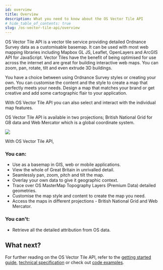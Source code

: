 ```yaml
---
id: overview
title: Overview
description: What you need to know about the OS Vector Tile API
# hide_table_of_contents: true
slug: /os-vector-tile-api/overview
---
```


OS Vector Tile API is a vector tile service providing detailed Ordnance Survey data as a customisable basemap. It can be used with most web mapping libraries including Mapbox GL JS, Leaflet, OpenLayers and ArcGIS API for JavaScript. Vector Tiles have the benefit of being optimised for use across the internet and are great for building interactive web maps. You can zoom, pan, rotate, tilt and even extrude 3D buildings.

You have a choice between using Ordnance Survey styles or creating your own. You can customise the content and the style to create a map that perfectly meets your needs. Design a map that matches your brand or get creative and add some cartographic flair to your application.

With OS Vector Tile API you can also select and interact with the individual map features.

OS Vector Tile API is available in two projections; British National Grid for GB data and Web Mercator which is a global coordinate system.

![](../.gitbook/assets/figure1.8d94fe48.png)

With OS Vector Tile API,

### You can:

* Use as a basemap in GIS, web or mobile applications.
* View the whole of Great Britain in unrivalled detail.
* Seamlessly pan, zoom, pitch and tilt the map.
* Overlay your own data to give it geographic context.
* Trace over OS MasterMap Topography Layers \(Premium Data\) detailed geometries.
* Customise the map style and content to create the map you need.
* Access the maps in different projections - British National Grid and Web Mercator.

### You can't:

* Retrieve all the detailed attribution from OS data.

## What next?

For further reading on the OS Vector Tile API, refer to the [getting started guide](https://osdatahub.os.uk/docs/vts/gettingStarted), [technical specification](https://osdatahub.os.uk/docs/vts/technicalSpecification) or check out [code examples](https://labs.os.uk/public/os-data-hub-examples/os-vector-tile-api/).  


